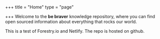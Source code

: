 +++
title = "Home"
type = "page"

+++
Welcome to the **be braver** knowledge repository, where you can find open sourced information about everything that rocks our world.

This is a test of Forestry.io and Netlify. The repo is hosted on github.
